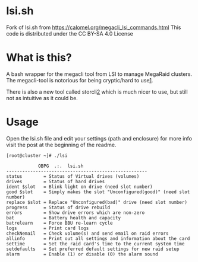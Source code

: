 # lsi.sh
Fork of lsi.sh from https://calomel.org/megacli_lsi_commands.html
This code is distributed under the CC BY-SA 4.0 License

# What is this?
A bash wrapper for the megacli tool from LSI to manage MegaRaid clusters.
The megacli-tool is notorious for being cryptic/hard to use[1].

There is also a new tool called storcli[2] which is much nicer to use, but still not as intuitive as it could be.

# Usage
Open the lsi.sh file and edit your settings (path and enclosure) for more info visit the post at the beginning of the readme.

```
[root@cluster ~]# ./lsi 

            OBPG  .:.  lsi.sh  
-----------------------------------------------------
status        = Status of Virtual drives (volumes)
drives        = Status of hard drives
ident $slot   = Blink light on drive (need slot number)
good $slot    = Simply makes the slot "Unconfigured(good)" (need slot number)
replace $slot = Replace "Unconfigured(bad)" drive (need slot number)
progress      = Status of drive rebuild
errors        = Show drive errors which are non-zero
bat           = Battery health and capacity
batrelearn    = Force BBU re-learn cycle
logs          = Print card logs
checkNemail   = Check volume(s) and send email on raid errors
allinfo       = Print out all settings and information about the card
settime       = Set the raid card's time to the current system time
setdefaults   = Set preferred default settings for new raid setup
alarm         = Enable (1) or disable (0) the alarm sound
```

[1]: http://lmgtfy.com/?q=megacli
[2]: https://www.broadcom.com/support/download-search/?pg=&pf=&pn=&po=&pa=&dk=storcli
